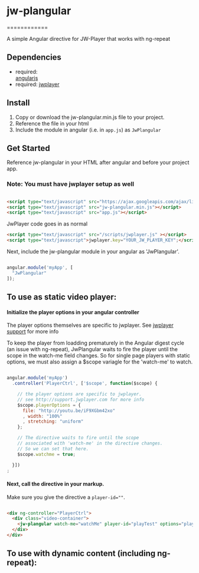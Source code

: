 # jw-plangular
============

A simple Angular directive for JW-Player that works with ng-repeat

## Dependencies
- required:   
  [angularjs](http://angularjs.org/)
- required: 
  [jwplayer](http//jwplayer.com)

## Install 
1. Copy or download the jw-plangular.min.js file to your project. 
2. Reference the file in your html 
3. Include the module in angular (i.e. in `app.js`) as `JwPlangular`

## Get Started 
Reference jw-plangular in your HTML after angular and before your project app.

### Note:  You must have jwplayer setup as well

```html

<script type="text/javascript" src="https://ajax.googleapis.com/ajax/libs/angularjs/1.2.23/angular.js"></script>
<script type="text/javascript" src="jw-plangular.min.js"></script>
<script type="text/javascript" src="app.js"></script>

```

JwPlayer code goes in as normal

```html
<script type="text/javascript" src="/scripts/jwplayer.js" ></script>
<script type="text/javascript">jwplayer.key="YOUR_JW_PLAYER_KEY";</script>
```

Next, include the jw-plangular module in your angular as 'JwPlangular'.

```js

angular.module('myApp', [  
  "JwPlangular"
]);

```

## To use as static video player:

#### Initialize the player options in your angular controller 

The player options themselves are specific to jwplayer. See [jwplayer support](http://support.jwplayer.com) for more info

To keep the player from loadding prematurely in the Angular digest cycle (an issue with ng-repeat), JwPlangular waits to fire the player until the scope in the watch-me field changes. So for single page players with static options, we must also assign a $scope variagle for the 'watch-me' to watch. 

```js 

angular.module('myApp')
  .controller('PlayerCtrl', ['$scope', function($scope) {

    // the player options are specific to jwplayer. 
    // see http://support.jwplayer.com for more info
    $scope.playerOptions = {
      file: "http://youtu.be/iF9XGbm42xo"
      , width: "100%"
      , stretching: "uniform"
    };

    // The directive waits to fire until the scope 
    // associated with 'watch-me' in the directive changes.
    // So we can set that here. 
    $scope.watchme = true;

  }])
;

```

#### Next, call the directive in your markup. 

Make sure you give the directive a `player-id=""`. 

```html 

<div ng-controller="PlayerCtrl">
  <div class="video-container">
    <jw-plangular watch-me="watchMe" player-id="playTest" options="playerOptions"></jw-plangular>
  </div>
</div>

``` 

## To use with dynamic content (including ng-repeat): 





